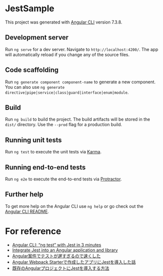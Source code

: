 # JestSample

This project was generated with [Angular CLI](https://github.com/angular/angular-cli) version 7.3.8.

## Development server

Run `ng serve` for a dev server. Navigate to `http://localhost:4200/`. The app will automatically reload if you change any of the source files.

## Code scaffolding

Run `ng generate component component-name` to generate a new component. You can also use `ng generate directive|pipe|service|class|guard|interface|enum|module`.

## Build

Run `ng build` to build the project. The build artifacts will be stored in the `dist/` directory. Use the `--prod` flag for a production build.

## Running unit tests

Run `ng test` to execute the unit tests via [Karma](https://karma-runner.github.io).

## Running end-to-end tests

Run `ng e2e` to execute the end-to-end tests via [Protractor](http://www.protractortest.org/).

## Further help

To get more help on the Angular CLI use `ng help` or go check out the [Angular CLI README](https://github.com/angular/angular-cli/blob/master/README.md).

# For reference
- [Angular CLI: “ng test” with Jest in 3 minutes](https://codeburst.io/angular-6-ng-test-with-jest-in-3-minutes-b1fe5ed3417c)
- [Integrate Jest into an Angular application and library](https://blog.angularindepth.com/integrate-jest-into-an-angular-application-and-library-163b01d977ce)
- [Angular案件でテストが遅すぎるので速くした](https://speakerdeck.com/okunokentaro/performance-tuning-for-the-angular-testing)
- [Angular Webpack Starterで作成したアプリにJestを導入した話](https://qiita.com/tronperidot/items/8c7bec45924c0724f06e)
- [既存のAngularプロジェクトにJestを導入する方法](https://qiita.com/rena_m/items/42e7eede8f6cd411f111)
